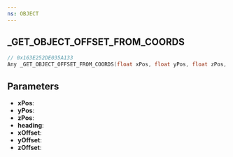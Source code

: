 ```yaml
---
ns: OBJECT
---
```

## _GET_OBJECT_OFFSET_FROM_COORDS

```c
// 0x163E252DE035A133
Any _GET_OBJECT_OFFSET_FROM_COORDS(float xPos, float yPos, float zPos, float heading, float xOffset, float yOffset, float zOffset);
```

## Parameters
* **xPos**:
* **yPos**:
* **zPos**:
* **heading**:
* **xOffset**:
* **yOffset**:
* **zOffset**:
